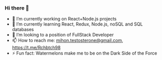 ### Hi there 👋

- 🔭 I’m currently working on React+Node.js projects
- 🌱 I’m currently learning React, Redux, Node.js, noSQL and SQL databases
- 👯 I’m looking to a position of FullStack Developer
- 📫 How to reach me: mihon.testosterone@gmail.com, https://t.me/Rchbtch98
- ⚡ Fun fact: Watermelons make me to be on the Dark Side of the Force
